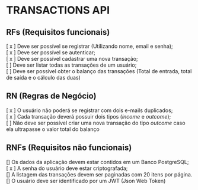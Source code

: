 #  TRANSACTIONS API

## RFs (Requisitos funcionais)
[ x ] Deve ser possível se registrar (Utilizando nome, email e senha); <br />
[ x ] Deve ser possível se autenticar; <br />
[ x ] Deve ser possível cadastrar uma nova transação; <br />
[  ] Deve ser listar todas as transações de um usuário; <br />
[  ] Deve ser possível obter o balanço das transações (Total de entrada, total de saída e o cálculo das duas)

## RN (Regras de Negócio)
[ x ] O usuário não poderá se registrar com dois e-mails duplicados; <br />
[ x ] Cada transação deverá possuir dois tipos (<i>income</i> e <i>outcome</i>); <br />
[  ] Não deve ser possível criar uma nova transação do tipo <i>outcome</i> caso ela ultrapasse o valor total do balanço <br />

## RNFs (Requisitos não funcionais)
[] Os dados da aplicação devem estar contidos em um Banco PostgreSQL; <br />
[ x ] A senha do usuário deve estar criptografada; <br />
[] A listagem das transações devem ser paginadas com 20 itens por página. <br />
[] O usuário deve ser identificado por um JWT (Json Web Token)